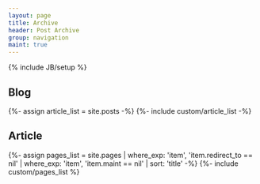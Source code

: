 ```yaml
---
layout: page
title: Archive
header: Post Archive
group: navigation
maint: true
---
```

{% include JB/setup %}

<h2>Blog</h2>
{%- assign article_list = site.posts -%}
{%- include custom/article_list -%}

<h2>Article</h2>
{%- assign pages_list
      = site.pages
        | where_exp: 'item', 'item.redirect_to == nil'
        | where_exp: 'item', 'item.maint == nil'
        | sort: 'title' -%}
{%- include custom/pages_list %}
